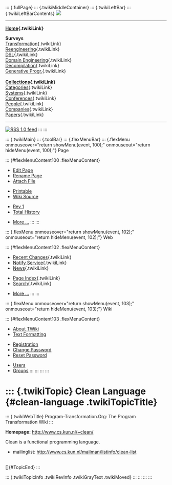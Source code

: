 ::: {.fullPage}
::: {.twikiMiddleContainer}
::: {.twikiLeftBar}
::: {.twikiLeftBarContents}
![](../pub/transformation.gif)

------------------------------------------------------------------------

**[Home](WebHome){.twikiLink}**

**Surveys**\
[Transformation](ProgramTransformation){.twikiLink}\
[Reengineering](ReengineeringWiki){.twikiLink}\
[DSL](DomainSpecificLanguages){.twikiLink}\
[Domain Engineering](DomainEngineering){.twikiLink}\
[Decompilation](DeCompilation){.twikiLink}\
[Generative Progr.](GenerativeProgrammingWiki){.twikiLink}\
\
**[Collections](CategoryCollection){.twikiLink}**\
[Categories](CategoryCategory){.twikiLink}\
[Systems](TransformationSystems){.twikiLink}\
[Conferences](TransformationConferences){.twikiLink}\
[People](TransformationPeople){.twikiLink}\
[Companies](TransformationCompanies){.twikiLink}\
[Papers](CategoryPaper){.twikiLink}

------------------------------------------------------------------------

[![](../pub/rss.gif "RSS 1.0 feed")](WebRss@skin=rss)
:::
:::

::: {.twikiMain}
::: {.toolBar}
::: {.flexMenuBar}
::: {.flexMenu onmouseover="return showMenu(event, 100);" onmouseout="return hideMenu(event, 100);"}
Page

::: {#flexMenuContent100 .flexMenuContent}
-   [Edit
    Page](http://www.program-transformation.org/edit/Transform/CleanLanguage?t=1536826441)
-   [Rename
    Page](http://www.program-transformation.org/rename/Transform/CleanLanguage)
-   [Attach
    File](http://www.program-transformation.org/attach/Transform/CleanLanguage)

<!-- -->

-   [Printable](http://www.program-transformation.org/view/Transform/CleanLanguage?skin=print.pattern)
-   [Wiki
    Source](http://www.program-transformation.org/view/Transform/CleanLanguage?skin=text&raw=on&contenttype=text/plain)

<!-- -->

-   [Rev
    1](http://www.program-transformation.org/view/Transform/CleanLanguage?rev=1.1)
-   [Total
    History](http://www.program-transformation.org/rdiff/Transform/CleanLanguage)

<!-- -->

-   [More
    \...](http://www.program-transformation.org/oops/Transform/CleanLanguage?template=oopsmore&param1=1.1&param2=1.1)
:::
:::

::: {.flexMenu onmouseover="return showMenu(event, 102);" onmouseout="return hideMenu(event, 102);"}
Web

::: {#flexMenuContent102 .flexMenuContent}
-   [Recent Changes](WebChanges){.twikiLink}
-   [Notify Service](WebNotify){.twikiLink}
-   [News](WebNews){.twikiLink}

<!-- -->

-   [Page Index](WebIndex){.twikiLink}
-   [Search](WebSearch){.twikiLink}

<!-- -->

-   [More
    \...](http://www.program-transformation.org/oops/Transform/CleanLanguage?template=oopsmore&param1=1.1&param2=1.1)
:::
:::

::: {.flexMenu onmouseover="return showMenu(event, 103);" onmouseout="return hideMenu(event, 103);"}
Wiki

::: {#flexMenuContent103 .flexMenuContent}
-   [About
    TWiki](http://www.program-transformation.org/view/TWiki/WebHome)
-   [Text
    Formatting](http://www.program-transformation.org/view/TWiki/TextFormattingRules)

<!-- -->

-   [Registration](http://www.program-transformation.org/view/TWiki/TWikiRegistration)
-   [Change
    Password](http://www.program-transformation.org/view/TWiki/ChangePassword)
-   [Reset
    Password](http://www.program-transformation.org/view/TWiki/ResetPassword)

<!-- -->

-   [Users](http://www.program-transformation.org/view/Main/TWikiUsers)
-   [Groups](http://www.program-transformation.org/view/Main/TWikiGroups)
:::
:::
:::
:::

::: {.twikiTopic}
Clean Language {#clean-language .twikiTopicTitle}
==============

::: {.twikiWebTitle}
Program-Transformation.Org: The Program Transformation Wiki
:::

**Homepage:** <http://www.cs.kun.nl/~clean/>

Clean is a functional programming language.

-   mailinglist: <http://www.cs.kun.nl/mailman/listinfo/clean-list>

\
[]{#TopicEnd}
:::

::: {.twikiTopicInfo .twikiRevInfo .twikiGrayText .twikiMoved}
:::
:::
:::
:::
